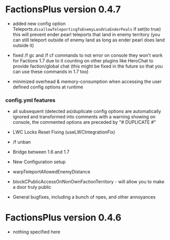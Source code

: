 # FactionsPlus version 0.4.7

* added new config option Teleports.`disallowTeleportingToEnemyLandViaEnderPeals`
if set(to true) this will prevent ender pearl teleports that land in enemy territory
(you can still teleport outside of enemy land as long as ender pearl does land outside it)
  
* fixed /f gc and /f cf commands to not error on console
  they won't work for Factions 1.7 due to it counting on other plugins like HeroChat to provide faction/global chat
  (this might be fixed in the future so that you can use these commands in 1.7 too)
  
* minimized overhead & memory-consumption when accessing the user defined config options at runtime

### config.yml features
* all subsequent (detected as)duplicate config options are automatically ignored and transformed into comments with
  a warning showing on console, the commented options are preceded by "# DUPLICATE #"

* LWC Locks Reset Fixing (useLWCIntegrationFix)

* /f unban

* Bridge between 1.6 and 1.7

* New Configuration setup

* warpTeleportAllowedEnemyDistance

* blockCPublicAccessOnNonOwnFactionTerritory - will allow you to make a door truly public

* General bugfixes, including a bunch of npes, and other annoyances 



# FactionsPlus version 0.4.6
* nothing specified here

